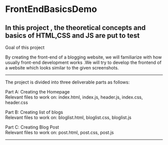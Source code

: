 # FrontEndBasicsDemo
In this project , the theoretical concepts and basics of HTML,CSS and JS are put to test 
--------------
Goal of this project

By creating the front-end of a blogging website, we  will familiarize  with how usually front-end development works .We will try to develop the frontend of a website which looks similar to the  given screenshots.

-----------------------------

The project is divided into three deliverable parts as follows:

Part A: Creating the Homepage				
Relevant files to work on: index.html, index.js, header.js, index.css, header.css

Part B: Creating list of blogs			
Relevant files to work on: bloglist.html, bloglist.css, bloglist.js

Part C: Creating Blog Post		
Relevant files to work on: post.html, post.css, post.js

--------------------------------------------------------------
